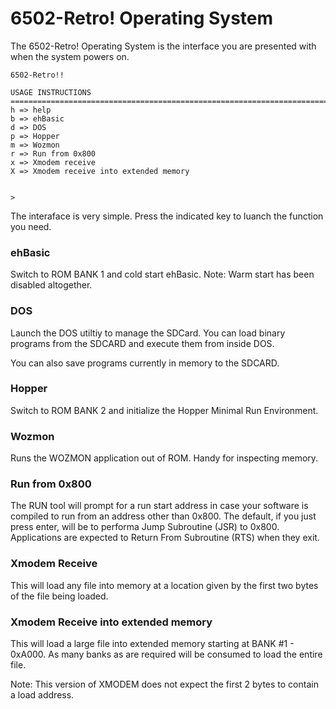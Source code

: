 # 6502-Retro! Operating System

The 6502-Retro! Operating System is the interface you are presented with when
the system powers on.

```
6502-Retro!!

USAGE INSTRUCTIONS
==============================================================================
h => help
b => ehBasic
d => DOS
p => Hopper
m => Wozmon
r => Run from 0x800
x => Xmodem receive
X => Xmodem receive into extended memory


>
```

The interaface is very simple.  Press the indicated key to luanch the function
you need.

### ehBasic

Switch to ROM BANK 1 and cold start ehBasic.  Note: Warm start has been disabled
altogether.

### DOS

Launch the DOS utiltiy to manage the SDCard.  You can load binary programs from
the SDCARD and execute them from inside DOS.

You can also save programs currently in memory to the SDCARD.

### Hopper

Switch to ROM BANK 2 and initialize the Hopper Minimal Run Environment.

### Wozmon

Runs the WOZMON application out of ROM.  Handy for inspecting memory.

### Run from 0x800

The RUN tool will prompt for a run start address in case your software is
compiled to run from an address other than 0x800.  The default, if you just
press enter, will be to performa  Jump Subroutine (JSR) to 0x800.  Applications
are expected to Return From Subroutine (RTS) when they exit.

### Xmodem Receive

This will load any file into memory at a location given by the first two bytes
of the file being loaded.

### Xmodem Receive into extended memory

This will load a large file into extended memory starting at BANK #1 - 0xA000.
As many banks as are required will be consumed to load the entire file.

Note: This version of XMODEM does not expect the first 2 bytes to contain a load
address.


